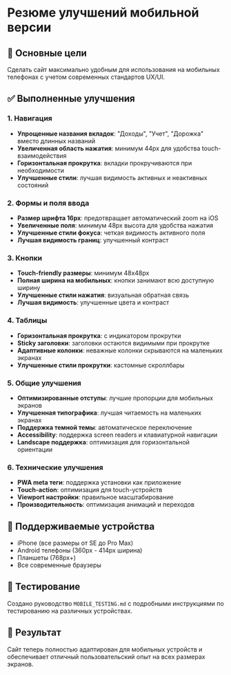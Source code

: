 # Резюме улучшений мобильной версии

## 🎯 Основные цели
Сделать сайт максимально удобным для использования на мобильных телефонах с учетом современных стандартов UX/UI.

## ✅ Выполненные улучшения

### 1. Навигация
- **Упрощенные названия вкладок**: "Доходы", "Учет", "Дорожка" вместо длинных названий
- **Увеличенная область нажатия**: минимум 44px для удобства touch-взаимодействия
- **Горизонтальная прокрутка**: вкладки прокручиваются при необходимости
- **Улучшенные стили**: лучшая видимость активных и неактивных состояний

### 2. Формы и поля ввода
- **Размер шрифта 16px**: предотвращает автоматический zoom на iOS
- **Увеличенные поля**: минимум 48px высота для удобства нажатия
- **Улучшенные стили фокуса**: четкая видимость активного поля
- **Лучшая видимость границ**: улучшенный контраст

### 3. Кнопки
- **Touch-friendly размеры**: минимум 48x48px
- **Полная ширина на мобильных**: кнопки занимают всю доступную ширину
- **Улучшенные стили нажатия**: визуальная обратная связь
- **Лучшая видимость**: улучшенные цвета и контраст

### 4. Таблицы
- **Горизонтальная прокрутка**: с индикатором прокрутки
- **Sticky заголовки**: заголовки остаются видимыми при прокрутке
- **Адаптивные колонки**: неважные колонки скрываются на маленьких экранах
- **Улучшенные стили прокрутки**: кастомные скроллбары

### 5. Общие улучшения
- **Оптимизированные отступы**: лучшие пропорции для мобильных экранов
- **Улучшенная типографика**: лучшая читаемость на маленьких экранах
- **Поддержка темной темы**: автоматическое переключение
- **Accessibility**: поддержка screen readers и клавиатурной навигации
- **Landscape поддержка**: оптимизация для горизонтальной ориентации

### 6. Технические улучшения
- **PWA meta теги**: поддержка установки как приложение
- **Touch-action**: оптимизация для touch-устройств
- **Viewport настройки**: правильное масштабирование
- **Производительность**: оптимизация анимаций и переходов

## 📱 Поддерживаемые устройства
- iPhone (все размеры от SE до Pro Max)
- Android телефоны (360px - 414px ширина)
- Планшеты (768px+)
- Все современные браузеры

## 🧪 Тестирование
Создано руководство `MOBILE_TESTING.md` с подробными инструкциями по тестированию на различных устройствах.

## 🚀 Результат
Сайт теперь полностью адаптирован для мобильных устройств и обеспечивает отличный пользовательский опыт на всех размерах экранов.

